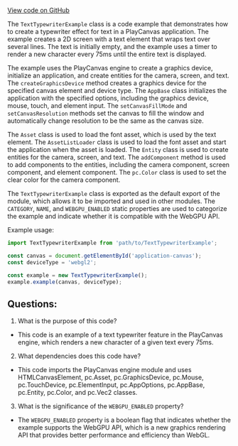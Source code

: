 [View code on GitHub](https://github.com/playcanvas/engine/examples/src/examples/user-interface/text-typewriter.tsx)

The `TextTypewriterExample` class is a code example that demonstrates how to create a typewriter effect for text in a PlayCanvas application. The example creates a 2D screen with a text element that wraps text over several lines. The text is initially empty, and the example uses a timer to render a new character every 75ms until the entire text is displayed. 

The example uses the PlayCanvas engine to create a graphics device, initialize an application, and create entities for the camera, screen, and text. The `createGraphicsDevice` method creates a graphics device for the specified canvas element and device type. The `AppBase` class initializes the application with the specified options, including the graphics device, mouse, touch, and element input. The `setCanvasFillMode` and `setCanvasResolution` methods set the canvas to fill the window and automatically change resolution to be the same as the canvas size. 

The `Asset` class is used to load the font asset, which is used by the text element. The `AssetListLoader` class is used to load the font asset and start the application when the asset is loaded. The `Entity` class is used to create entities for the camera, screen, and text. The `addComponent` method is used to add components to the entities, including the camera component, screen component, and element component. The `pc.Color` class is used to set the clear color for the camera component. 

The `TextTypewriterExample` class is exported as the default export of the module, which allows it to be imported and used in other modules. The `CATEGORY`, `NAME`, and `WEBGPU_ENABLED` static properties are used to categorize the example and indicate whether it is compatible with the WebGPU API. 

Example usage:

```javascript
import TextTypewriterExample from 'path/to/TextTypewriterExample';

const canvas = document.getElementById('application-canvas');
const deviceType = 'webgl2';

const example = new TextTypewriterExample();
example.example(canvas, deviceType);
```
## Questions: 
 1. What is the purpose of this code?
- This code is an example of a text typewriter feature in the PlayCanvas engine, which renders a new character of a given text every 75ms.

2. What dependencies does this code have?
- This code imports the PlayCanvas engine module and uses HTMLCanvasElement, pc.Asset, pc.GraphicsDevice, pc.Mouse, pc.TouchDevice, pc.ElementInput, pc.AppOptions, pc.AppBase, pc.Entity, pc.Color, and pc.Vec2 classes.

3. What is the significance of the `WEBGPU_ENABLED` property?
- The `WEBGPU_ENABLED` property is a boolean flag that indicates whether the example supports the WebGPU API, which is a new graphics rendering API that provides better performance and efficiency than WebGL.